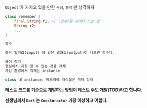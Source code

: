 `Object` 가 가지고 있을 만한 `속성`, `동작` 만 생각하자
     
```dart
class remember {
	final String r1; // (상수)를 위에다 쓰는 편
	String r2;
	...
}
```
     
```dart
함수

같은 입력값(input) 에 같은 결과값(output)이 나오면 함수다.
```
     
```dart
용어 정리
현실에서 지칭 할 수 있는 것을 객체
가상 환경에서 객체는 instance  

class 내 instance: 메모리에 자리잡은 객체 상태   
```
     
**테스트 코드를 기준으로 개발하는 방법이 테스트 주도 개발(TDD)라고 합니다.**
     
**선생님께서 `Dart` 는 `Consturactor` 가장 이상하고 어렵다.**
     